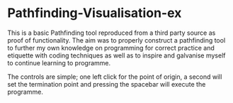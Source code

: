 # Pathfinding-Visualisation-ex

This is a basic Pathfinding tool reproduced from a third party source as proof of functionality. The aim was to properly construct a pathfinding tool
to further my own knowledge on programming for correct practice and etiquette with coding techniques as well as to inspire and galvanise myself to continue learning 
to programme.

The controls are simple; one left click for the point of origin, a second will set the termination point and pressing the spacebar will execute the programme.
